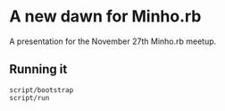 # A new dawn for Minho.rb

A presentation for the November 27th Minho.rb meetup.

## Running it

```
script/bootstrap
script/run
```
